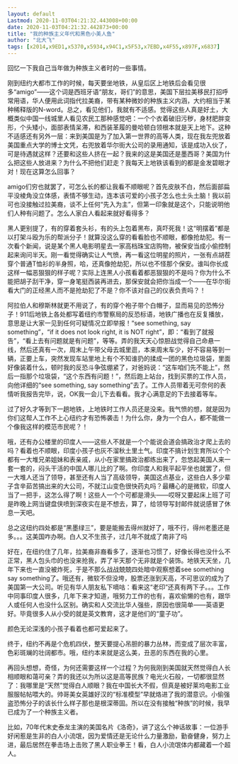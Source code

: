 ```yaml
---
layout: default
Lastmod: 2020-11-03T04:21:32.443008+00:00
date: 2020-11-03T04:21:32.442873+00:00
title: "我的种族主义年代和黑色小美人鱼"
author: "北大飞"
tags: [x2014,x9ED1,x5370,x5934,x94C1,x5F53,x7EBD,x4F55,x897F,x6837]
---
```


回忆一下我自己当年做为种族主义者时的一些事情。

刚到纽约大都市工作的时候，每天要坐地铁，从皇后区上地铁后会看见很多“amigo”——这个词是西班牙语“朋友，哥们”的意思，美国下层拉美移民打招呼常用语，华人便用此词指代拉美裔，带有某种微妙的种族主义内涵，大约相当于某种稀释版的N-word。总之，看见他们，我就有不适感。觉得这些人真是好土，大概类似中国一线城里人看见农民工那种感觉吧：一个个衣着破旧污秽，身材肥胖变形，个头矮小，面部表情呆滞，和西装革履的曼哈顿白领根本就是天上地下。这种不适感还有另外一层：来到美国是为了加入第一世界的高等人类，现在我左兜放着美国重点大学的博士文凭，右兜放着华尔街大公司的录用通知，该是成功入伙了，可是待遇就这样？还要和这些人挤在一起？我来的这是美国还是墨西哥？美国为什么把这些人放进来？为什么不把他们赶走？我每天上地铁该看到的都是金发碧眼才对！现在这算怎么回事？

amigo们穷也就罢了，可怎么长的都让我看不顺眼呢？首先皮肤不白，然后面部扁平没棱角没立体感，表情不够生动，连本该可爱的小孩子怎么也土头土脑！我以前可也没接触过拉美裔，谈不上任何“先入为主”，但第一印象就是这个，只能说明他们人种有问题了。怎么人家白人看起来就好看得多？

黑人更别提了，有的穿着套头衫，有的头上包着黑布，真吓死我！这“明摆着”都是以打架斗殴为乐的帮派分子！就算没这么穿的看看脸也不顺眼，都像抢劫犯。有一次看个新闻，说是某个黑人电影明星去一家高档珠宝店购物，被保安当成小偷控制起来询问半天。刚一看觉得确实让人气愤，再一看这位明星的照片，一张有点胡茬穿个普通T恤衫的半身照，哈，还真像抢劫犯，所以也不怪那个保安。谁叫你长成这样一幅恶狠狠的样子呢？实际上连黑人小孩看着都恶狠狠的不是吗？你为什么不能把胡子刮干净，穿一身笔挺西装再进去，那保安就会把你当成一个——在华尔街看大门的正经黑人而不是抢劫犯了不是？你不该对自己的仪表负责吗？！

阿拉伯人和穆斯林就更不用说了，有的穿个袍子带个白帽子，显而易见的恐怖分子！911后地铁上各处都写着纽约市警察局的反恐标语，地铁广播也在反复播放，意思是让大家一见到任何可疑情况立即举报！“see something, say something”，“if it does not look right, it is NOT right”，即：“看到了就报告”，“看上去有问题就是有问题”，等等。弄的我天天心惊胆战觉得自己命悬一线，然后还真有一次，周末上午带父母去城里逛，本来周末车少，好不容易等到一辆，正要上车，突然发现车站里地上有个不知谁扔的揉成一团的黑色垃圾袋，里面好像装着什么，顿时我的反恐斗争弦绷紧了，对爸妈说：“这车咱们先不能上”，然后一指那个垃圾袋，“这个东西有问题！”，然后跑上站台，找到买票的工作人员，向他详细的“see something, say something”去了。工作人员带着无可奈何的表情听我报告完毕，说，OK我一会儿下去看看。我才心满意足的下去接着等车。

过了好久才等到下一趟地铁，上地铁时工作人员还是没来。我气愤的想，就是因为你们这帮人工作不上心纽约才有恐怖袭击！为什么你，身为一个白人，都不能做一个像我这样的模范市民呢？！

哦，还有办公楼里的印度人——这些人不就是一个个能说会道会搞政治才爬上去的吗？看着也不顺眼，印度小孩子也灰不溜秋土里土气。印度不搞计划生育所以个个都有一大堆兄弟姐妹和表亲戚，从小在家里搞政治都练出来了，忽悠起美国人来一套一套的，闷头干活的中国人哪儿比的了啊。你印度人和我平起平坐也就罢了，但一大堆人还当了领导，甚至还有人当了高级领导，美国这点基业，这些白人多少辈子含辛茹苦搞出来的大公司，不就江山变色很快药丸吗？最糟心的是微软，印度人当了一把手，这怎么得了啊！这些人一个个可都是滑头——哎呀又要起床上班了可是昨晚上网当键盘侠喷到深夜实在是不想去，算了，给领导写封邮件就说感冒了休息一天吧。

总之这纽约四处都是“黑墨绿三”，要是能搬去得州就好了，哦不行，得州老墨还是多。。。这美国咋办啊。白人又不生孩子，过几年不就成了南非了吗

好在，在纽约住了几年，拉美裔非裔看多了，逐渐也习惯了，好像长得也没什么不正常，黑人包头巾的也没来抢我，弄了半天那个无非就是个装饰。地铁天天坐，几年下来也一直没被炸死，于是不那么战战兢兢四处暗中观察想着see something say something了。哦还有，微软不但没垮，股票还涨到天高，不可思议的成为了美国第一大公司。听见有华人朋友私下嘀咕：看来这“老印”还真有两下子。。。工作中同事印度人很多，几年下来才知道，哦努力工作的也有，喜欢偷懒的也有，跟华人或任何人也没什么区别。确实和人交流比华人强些，原因也很简单——英语更好。毕竟很多人从小受的就是英文教育，这才是他们的“童子功”。

颜色无论深浅的小孩子看着也都可爱起来了。

终于，纽约不再是个危机四伏，整天要提心吊胆的暴力丛林，而变成了层次丰富，色彩斑斓的壮阔都市。哦，纽约本来就是这么美，丑恶的东西在我的心里。

再回头想想，奇怪，为何还需要这样一个过程？为何我刚到美国就天然觉得白人长相顺眼和蔼可亲？弄的我还以为所以这是高等民族？电光火石般，一切都很显然了：我哪里是“天然”觉得白人顺眼？我在中国长大不假，但真是被好莱坞电影工业服服帖帖喂大的。帅哥美女英雄好汉的“标准模型”早就烙进了我的潜意识。小偷强盗恐怖分子的该长什么样子那也是根深蒂固。所以在没有接触“种族”的时候，我早已成为了一个种族主义者。

比如，70年代末史泰龙主演的美国名片《洛奇》，讲了这么个神话故事：一位游手好闲惹是生非的白人小流氓，因为爱情还是无论什么力量激励，勤奋健身，努力上进，最后居然在拳击场上击败了黑人职业拳王！看，白人小流氓体内都藏着一个超人。

